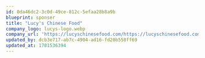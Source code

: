 ```yaml
---
id: 0da46dc2-3c0d-49ce-812c-5efaa28b8a9b
blueprint: sponser
title: "Lucy's Chinese Food"
company_logo: lucys-logo.webp
company_url: 'https://lucyschinesefood.com/https://lucyschinesefood.com/'
updated_by: dcb3e717-ab7c-4904-ad16-fd20b558ff69
updated_at: 1701536394
---
```

